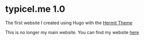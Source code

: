 # typicel.me 1.0

The first website I created using Hugo with the [Hermit Theme](https://github.com/Track3/hermit)

This is no longer my main website. You can find my website [here](https://typicel.me)
